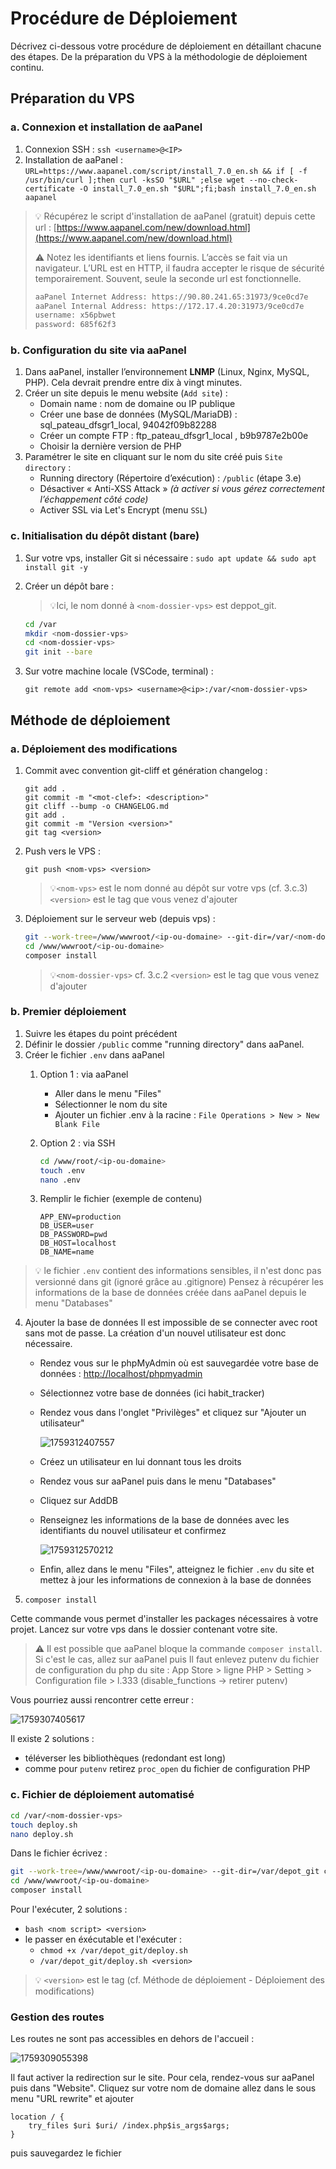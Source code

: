 # Procédure de Déploiement

Décrivez ci-dessous votre procédure de déploiement en détaillant chacune des étapes. De la préparation du VPS à la méthodologie de déploiement continu.

## Préparation du VPS

### a. Connexion et installation de aaPanel

1. Connexion SSH :
   `ssh <username>@<IP>`
2. Installation de aaPanel :
   `URL=https://www.aapanel.com/script/install_7.0_en.sh && if [ -f /usr/bin/curl ];then curl -ksSO "$URL" ;else wget --no-check-certificate -O install_7.0_en.sh "$URL";fi;bash install_7.0_en.sh aapanel`

> 💡 Récupérez le script d'installation de aaPanel (gratuit) depuis cette url : [https://www.aapanel.com/new/download.html](https://www.aapanel.com/new/download.html)
>
> ⚠️ Notez les identifiants et liens fournis. L’accès se fait via un navigateur. L’URL est en HTTP, il faudra accepter le risque de sécurité temporairement. Souvent, seule la seconde url est fonctionnelle.
>
> ```bash
> aaPanel Internet Address: https://90.80.241.65:31973/9ce0cd7e
> aaPanel Internal Address: https://172.17.4.20:31973/9ce0cd7e
> username: x56pbwet
> password: 685f62f3
> ```

### b. Configuration du site via aaPanel

1. Dans aaPanel, installer l’environnement **LNMP** (Linux, Nginx, MySQL, PHP). Cela devrait prendre entre dix à vingt minutes.
2. Créer un site depuis le menu website (`Add site`) :
   * Domain name : nom de domaine ou IP publique
   * Créer une base de données (MySQL/MariaDB) : sql_pateau_dfsgr1_local, 94042f09b82288
   * Créer un compte FTP : ftp_pateau_dfsgr1_local , b9b9787e2b00e
   * Choisir la dernière version de PHP
3. Paramétrer le site en cliquant sur le nom du site créé puis `Site directory` :
   * Running directory (Répertoire d’exécution) : `/public` (étape 3.e)
   * Désactiver « Anti-XSS Attack » *(à activer si vous gérez correctement l’échappement côté code)*
   * Activer SSL via Let's Encrypt (menu `SSL`)

### c. Initialisation du dépôt distant (bare)

1. Sur votre vps, installer Git si nécessaire :
   `sudo apt update && sudo apt install git -y`
2. Créer un dépôt bare :

   > 💡Ici, le nom donné à `<nom-dossier-vps>` est deppot_git.
   >

   ```bash
   cd /var
   mkdir <nom-dossier-vps>
   cd <nom-dossier-vps>
   git init --bare
   ```
3. Sur votre machine locale (VSCode, terminal) :

   `git remote add <nom-vps> <username>@<ip>:/var/<nom-dossier-vps>`

## Méthode de déploiement

### a. Déploiement des modifications

1. Commit avec convention git-cliff et génération changelog :

   ```
   git add .
   git commit -m "<mot-clef>: <description>"
   git cliff --bump -o CHANGELOG.md
   git add .
   git commit -m "Version <version>"
   git tag <version>
   ```
2. Push vers le VPS :

   `git push <nom-vps> <version>`

   > 💡`<nom-vps>` est le nom donné au dépôt sur votre vps (cf. 3.c.3)
   > `<version>` est le tag que vous venez d'ajouter
   >
3. Déploiement sur le serveur web (depuis vps) :

   ```bash
   git --work-tree=/www/wwwroot/<ip-ou-domaine> --git-dir=/var/<nom-dossier-vps> checkout -f <version>
   cd /www/wwwroot/<ip-ou-domaine>
   composer install
   ```

   > 💡`<nom-dossier-vps>` cf. 3.c.2
   > `<version>` est le tag que vous venez d'ajouter
   >

### b. Premier déploiement

1. Suivre les étapes du point précédent
2. Définir le dossier `/public` comme "running directory" dans aaPanel.
3. Créer le fichier `.env` dans aaPanel
   1. Option 1 : via aaPanel

      - Aller dans le menu "Files"
      - Sélectionner le nom du site
      - Ajouter un fichier .env à la racine : `File Operations > New > New Blank File`
   2. Option 2 : via SSH

      ```bash
      cd /www/root/<ip-ou-domaine>
      touch .env
      nano .env
      ```
   3. Remplir le fichier (exemple de contenu)

      ```
      APP_ENV=production
      DB_USER=user
      DB_PASSWORD=pwd
      DB_HOST=localhost
      DB_NAME=name
      ```

> 💡 le fichier `.env` contient des informations sensibles, il n'est donc pas versionné dans git (ignoré grâce au .gitignore)
> Pensez à récupérer les informations de la base de données créée dans aaPanel depuis le menu "Databases"

4. Ajouter la base de données
   Il est impossible de se connecter avec root sans mot de passe. La création d'un nouvel utilisateur est donc nécessaire.
   - Rendez vous sur le phpMyAdmin où est sauvegardée votre base de données : [http://localhost/phpmyadmin](http://localhost/phpmyadmin)
   - Sélectionnez votre base de données (ici habit_tracker)
   - Rendez vous dans l'onglet "Privilèges" et cliquez sur "Ajouter un utilisateur"

     ![1759312407557](image/DEPLOY/1759312407557.png)
   - Créez un utilisateur en lui donnant tous les droits
   - Rendez vous sur aaPanel puis dans le menu "Databases"
   - Cliquez sur AddDB
   - Renseignez les informations de la base de données avec les identifiants du nouvel utilisateur et confirmez

     ![1759312570212](image/DEPLOY/1759312570212.png)
   - Enfin, allez dans le menu "Files", atteignez le fichier `.env` du site et mettez à jour les informations de connexion à la base de données
5. `composer install`

Cette commande vous permet d'installer les packages nécessaires à votre projet. Lancez sur votre vps dans le dossier contenant votre site.

> ⚠️ Il est possible que aaPanel bloque la commande `composer install`. Si c'est le cas, allez sur aaPanel puis Il faut enlevez putenv du fichier de configuration du php du site : App Store > ligne PHP > Setting > Configuration file > l.333 (disable_functions -> retirer putenv)

Vous pourriez aussi rencontrer cette erreur :

![1759307405617](image/DEPLOY/1759307405617.png)

Il existe 2 solutions :

* téléverser les bibliothèques (redondant est long)
* comme pour `putenv` retirez `proc_open` du fichier de configuration PHP

### c. Fichier de déploiement automatisé

```bash
cd /var/<nom-dossier-vps>
touch deploy.sh
nano deploy.sh
```

Dans le fichier écrivez :

```bash
git --work-tree=/www/wwwroot/<ip-ou-domaine> --git-dir=/var/depot_git checkout -f $1
cd /www/wwwroot/<ip-ou-domaine>
composer install
```

Pour l'exécuter, 2 solutions :

* `bash <nom script> <version>`
* le passer en éxécutable et l'exécuter :
  * `chmod +x /var/depot_git/deploy.sh`
  * `/var/depot_git/deploy.sh <version>`

> 💡 `<version>` est le tag (cf. Méthode de déploiement - Déploiement des modifications)

### Gestion des routes

Les routes ne sont pas accessibles en dehors de l'accueil :

![1759309055398](image/DEPLOY/1759309055398.png)

Il faut activer la redirection sur le site. Pour cela, rendez-vous sur aaPanel puis dans "Website". Cliquez sur votre nom de domaine allez dans le sous menu "URL rewrite" et ajouter

```
location / {
    try_files $uri $uri/ /index.php$is_args$args;
}
```

puis sauvegardez le fichier
